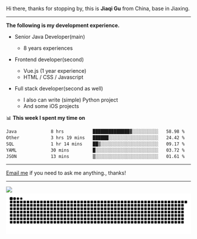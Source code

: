 Hi there, thanks for stopping by, this is **Jiaqi Gu** from China, base in Jiaxing.

---

**The following is my development experience.**

- Senior Java Developer(main)
  - 8 years experiences

- Frontend developer(second)
  - Vue.js (1 year experience)
  - HTML / CSS / Javascript
  
- Full stack developer(second as well)
  - I also can write (simple) Python project
  - And some iOS projects

📊 **This week I spent my time on**
<!--START_SECTION:waka-->

```txt
Java             8 hrs           ██████████████▓░░░░░░░░░░   58.98 %
Other            3 hrs 19 mins   ██████░░░░░░░░░░░░░░░░░░░   24.42 %
SQL              1 hr 14 mins    ██▒░░░░░░░░░░░░░░░░░░░░░░   09.17 %
YAML             30 mins         █░░░░░░░░░░░░░░░░░░░░░░░░   03.72 %
JSON             13 mins         ▒░░░░░░░░░░░░░░░░░░░░░░░░   01.61 %
```

<!--END_SECTION:waka-->

---

[Email me](mailto:htk2klwgr@mozmail.com?subject=Hiring_from_GitHub) if you need to ask me anything., thanks!

---

![]( https://visitor-badge.glitch.me/badge?page_id=githubgujiaqi)
![]( https://github.com/droid-Q/droid-Q/raw/output/github-contribution-grid-snake.svg#gh-dark-mode-only)
